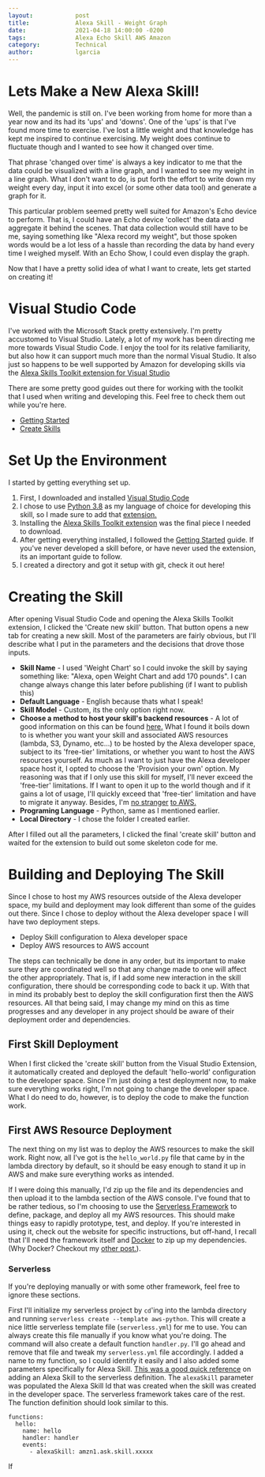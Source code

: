 ```yaml
---
layout:            post
title:             Alexa Skill - Weight Graph
date:              2021-04-18 14:00:00 -0200
tags:              Alexa Echo Skill AWS Amazon
category:          Technical
author:            lgarcia
---
```


# Lets Make a New Alexa Skill!

Well, the pandemic is still on. I've been working from home for more than a year now and its had its 'ups' and 'downs'. One of the 'ups' is that I've found more time to exercise. I've lost a little weight and that knowledge has kept me inspired to continue exercising. My weight does continue to fluctuate though and I wanted to see how it changed over time.

That phrase 'changed over time' is always a key indicator to me that the data could be visualized with a line graph, and I wanted to see my weight in a line graph. What I don't want to do, is put forth the effort to write down my weight every day, input it into excel (or some other data tool) and generate a graph for it. 

This particular problem seemed pretty well suited for Amazon's Echo device to perform. That is, I could have an Echo device 'collect' the data and aggregate it behind the scenes. That data collection would still have to be me, saying something like "Alexa record my weight", but those spoken words would be a lot less of a hassle than recording the data by hand every time I weighed myself. With an Echo Show, I could even display the graph.

Now that I have a pretty solid idea of what I want to create, lets get started on creating it!

# Visual Studio Code

I've worked with the Microsoft Stack pretty extensively. I'm pretty accustomed to Visual Studio. Lately, a lot of my work has been directing me more towards Visual Studio Code. I enjoy the tool for its relative familiarity, but also how it can support much more than the normal Visual Studio. It also just so happens to be well supported by Amazon for developing skills via the [Alexa Skills Toolkit extension for Visual Studio](https://marketplace.visualstudio.com/items?itemName=ask-toolkit.alexa-skills-kit-toolkit)

There are some pretty good guides out there for working with the toolkit that I used when writing and developing this. Feel free to check them out while you're here.

- [Getting Started](https://developer.amazon.com/en-US/docs/alexa/ask-toolkit/get-started-with-the-ask-toolkit-for-visual-studio-code.html)
- [Create Skills](https://developer.amazon.com/en-US/docs/alexa/ask-toolkit/vs-code-ask-skills.html)

# Set Up the Environment

I started by getting everything set up. 

1. First, I downloaded and installed [Visual Studio Code](https://code.visualstudio.com/)
2. I chose to use [Python 3.8](https://www.python.org/) as my language of choice for developing this skill, so I made sure to add that [extension.](https://marketplace.visualstudio.com/items?itemName=ms-python.python)
3. Installing the [Alexa Skills Toolkit extension](https://marketplace.visualstudio.com/items?itemName=ask-toolkit.alexa-skills-kit-toolkit) was the final piece I needed to download.
4. After getting everything installed, I followed the [Getting Started](https://developer.amazon.com/en-US/docs/alexa/ask-toolkit/get-started-with-the-ask-toolkit-for-visual-studio-code.html) guide. If you've never developed a skill before, or have never used the extension, its an important guide to follow.
5. I created a directory and got it setup with git, check it out here!

# Creating the Skill

After opening Visual Studio Code and opening the Alexa Skills Toolkit extension, I clicked the 'Create new skill' button. That button opens a new tab for creating a new skill. Most of the parameters are fairly obvious, but I'll describe what I put in the parameters and the decisions that drove those inputs.

- **Skill Name** - I used 'Weight Chart' so I could invoke the skill by saying something like: "Alexa, open Weight Chart and add 170 pounds". I can change always change this later before publishing (if I want to publish this)
- **Default Language** - English because thats what I speak!
- **Skill Model** - Custom, its the only option right now.
- **Choose a method to host your skill's backend resources** - A lot of good information on this can be found [here.](https://developer.amazon.com/en-IN/docs/alexa/hosted-skills/build-a-skill-end-to-end-using-an-alexa-hosted-skill.html) What I found it boils down to is whether you want your skill and associated AWS resources (lambda, S3, Dynamo, etc...) to be hosted by the Alexa developer space, subject to its 'free-tier' limitations, or whether you want to host the AWS resources yourself. As much as I want to just have the Alexa developer space host it, I opted to choose the 'Provision your own' option. My reasoning was that if I only use this skill for myself, I'll never exceed the 'free-tier' limitations. If I want to open it up to the world though and if it gains a lot of usage, I'll quickly exceed that 'free-tier' limitation and have to migrate it anyway. Besides, I'm [no stranger](/blog/technical/CoronavirusGraphs) [to AWS.](/blog/technical/AWSImageHosting)
- **Programing Language** - Python, same as I mentioned earlier.
- **Local Directory** - I chose the folder I created earlier.

After I filled out all the parameters, I clicked the final 'create skill' button and waited for the extension to build out some skeleton code for me.

# Building and Deploying The Skill

Since I chose to host my AWS resources outside of the Alexa developer space, my build and deployment may look different than some of the guides out there. Since I chose to deploy without the Alexa developer space I will have two deployment steps.

- Deploy Skill configuration to Alexa developer space
- Deploy AWS resources to AWS account

The steps can technically be done in any order, but its important to make sure they are coordinated well so that any change made to one will affect the other appropriately. That is, if I add some new interaction in the skill configuration, there should be corresponding code to back it up. With that in mind its probably best to deploy the skill configuration first then the AWS resources. All that being said, I may change my mind on this as time progresses and any developer in any project should be aware of their deployment order and dependencies.

## First Skill Deployment

When I first clicked the 'create skill' button from the Visual Studio Extension, it automatically created and deployed the default 'hello-world' configuration to the developer space. Since I'm just doing a test deployment now, to make sure everything works right, I'm not going to change the developer space. What I do need to do, however, is to deploy the code to make the function work.

## First AWS Resource Deployment

The next thing on my list was to deploy the AWS resources to make the skill work. Right now, all I've got is the `hello_world.py` file that came by in the lambda directory by default, so it should be easy enough to stand it up in AWS and make sure everything works as intended.

If I were doing this manually, I'd zip up the file and its dependencies and then upload it to the lambda section of the AWS console. I've found that to be rather tedious, so I'm choosing to use the [Serverless Framework](https://www.serverless.com/) to define, package, and deploy all my AWS resources. This should make things easy to rapidly prototype, test, and deploy. If you're interested in using it, check out the website for specific instructions, but off-hand, I recall that I'll need the framework itself and [Docker](https://www.docker.com/) to zip up my dependencies. (Why Docker? Checkout my [other post.](/blog/technical/CoronavirusGraphs)). 

### Serverless

If you're deploying manually or with some other framework, feel free to ignore these sections. 

First I'll initialize my serverless project by `cd`'ing into the lambda directory and running `serverless create --template aws-python`. This will create a nice little serverless template file (`serverless.yml`) for me to use. You can always create this file manually if you know what you're doing. The command will also create a default function `handler.py`. I'll go ahead and remove that file and tweak my `serverless.yml` file accordingly. 
I added a name to my function, so I could identify it easily and I also added some parameters specifically for Alexa Skill. [This was a good quick reference](https://www.serverless.com/examples/aws-node-alexa-skill) on adding an Alexa Skill to the serverless definition. The `alexaSkill` parameter was populated the Alexa Skill Id that was created when the skill was created in the developer space. The serverless framework takes care of the rest.
The function definition should look similar to this.

```
functions:
  hello:
    name: hello
    handler: handler
    events: 
      - alexaSkill: amzn1.ask.skill.xxxxx
```

If 
